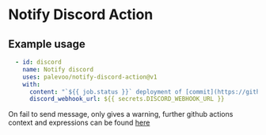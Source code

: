 # Notify Discord Action

## Example usage

```yaml
  - id: discord
    name: Notify discord
    uses: palevoo/notify-discord-action@v1
    with:
      content: "`${{ job.status }}` deployment of [commit](https://github.com/${{ github.repository }}/commit/${{ github.sha }}) to **${{ github.repository }}**  by `@${{ github.actor }}`"
      discord_webhook_url: ${{ secrets.DISCORD_WEBHOOK_URL }}
```

On fail to send message, only gives a warning, further github actions context and expressions can be found [here](https://docs.github.com/en/actions/reference/context-and-expression-syntax-for-github-actions)
